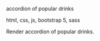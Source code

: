 accordion of popular drinks

html, css, js, bootstrap 5, sass

Render accordion of popular drinks. 
